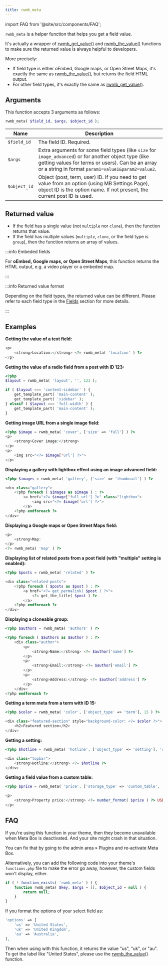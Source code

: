 ```yaml
---
title: rwmb_meta
---
```


import FAQ from '@site/src/components/FAQ';

`rwmb_meta` is a helper function that helps you get a field value.

It's actually a wrapper of [rwmb_get_value()](/functions/rwmb-get-value/) and [rwmb_the_value()](/functions/rwmb-the-value/) functions to make sure the returned value is always helpful to developers.

More precisely:
- If field type is either oEmbed, Google maps, or Open Street Maps, it's exactly the same as [rwmb_the_value()](/functions/rwmb-the-value/), but returns the field HTML output.
- For other field types, it's exactly the same as [rwmb_get_value()](/functions/rwmb-get-value/).

## Arguments

This function accepts 3 arguments as follows:

```php
rwmb_meta( $field_id, $args, $object_id );
```

Name|Description
---|---
`$field_id`|The field ID. Required.
`$args`|Extra arguments for some field types (like `size` for `image_advanced`) or for another object type (like getting values for terms or users). Can be an array or a string in format `param1=value1&param2=value2`.
`$object_id`|Object (post, term, user) ID. If you need to get value from an option (using MB Settings Page), object ID is the option name. If not present, the current post ID is used.

## Returned value

- If the field has a single value (not `multiple` nor `clone`), then the function returns that value.
- If the field has multiple values (`multiple`, `clone`, or the field type is `group`), then the function returns an array of values.

:::info Embeded fields

For **oEmbed, Google maps, or Open Street Maps**, this function returns the HTML output, e.g. a video player or a embeded map.

:::

:::info Returned value format

Depending on the field types, the returned value can be different. Please refer to each field type in the [Fields](/fields/) section for more details.

:::

## Examples

**Getting the value of a text field:**

```php
<p>
    <strong>Location:</strong> <?= rwmb_meta( 'location' ) ?>
</p>
```

**Getting the value of a radio field from a post with ID 123:**

```php
<?php
$layout = rwmb_meta( 'layout', '', 123 );

if ( $layout === 'content-sidebar' ) {
    get_template_part( 'main-content' );
    get_template_part( 'sidebar' );
} elseif ( $layout === 'full-width' ) {
    get_template_part( 'main-content' );
}
```

**Getting image URL from a single image field:**

```php
<?php $image = rwmb_meta( 'cover', ['size' => 'full'] ) ?>
<p>
    <strong>Cover image:</strong>
</p>
<p>
    <img src="<?= $image['url'] ?>">
</p>
```

**Displaying a gallery with lightbox effect using an image advanced field:**

```php
<?php $images = rwmb_meta( 'gallery', ['size' => 'thumbnail'] ) ?>

<div class="gallery">
    <?php foreach ( $images as $image ) : ?>
        <a href="<?= $image['full_url'] ?>" class="lightbox">
            <img src="<?= $image['url'] ?>">
        </a>
    <?php endforeach ?>
</div>
```

**Displaying a Google maps or Open Street Maps field:**

```php
<p>
    <strong>Map:
</p>
<?= rwmb_meta( 'map' ) ?>
```

**Displaying list of related posts from a post field (with "multiple" setting is enabled):**

```php
<?php $posts = rwmb_meta( 'related' ) ?>

<div class="related-posts">
    <?php foreach ( $posts as $post ) : ?>
        <a href="<?= get_permalink( $post ) ?>">
            <?= get_the_title( $post ) ?>
        </a>
    <?php endforeach ?>
</div>
```

**Displaying a cloneable group:**

```php
<?php $authors = rwmb_meta( 'authors' ) ?>

<?php foreach ( $authors as $author ) : ?>
    <div class="author">
        <p>
            <strong>Name:</strong> <?= $author['name'] ?>
        </p>
        <p>
            <strong>Email:</strong> <?= $author['email'] ?>
        </p>
        <p>
            <strong>Address:</strong> <?= $author['address'] ?>
        </p>
    </div>
<?php endforeach ?>
```

**Getting a term meta from a term with ID 15:**

```php
<?php $color = rwmb_meta( 'color', ['object_type' => 'term'], 15 ) ?>

<div class="featured-section" style="background-color: <?= $color ?>">
    <h2>Featured section</h2>
</div>
```

**Getting a setting:**

```php
<?php $hotline = rwmb_meta( 'hotline', ['object_type' => 'setting'], 'site_option' ) ?>

<div class="topbar">
    <strong>Hotline:</strong> <?= $hotline ?>
</div>
```

**Getting a field value from a custom table:**

```php
<?php $price = rwmb_meta( 'price', ['storage_type' => 'custom_table', 'table' => 'properties'], 15 ) ?>

<p>
    <strong>Property price:</strong> <?= number_format( $price ) ?> USD
</p>
```

## FAQ

<FAQ question="Why does my site crash when I deactivate Meta Box?">

If you're using this function in your theme, then they become unavailable when Meta Box is deactivated. And your site might crash in that situation.

You can fix that by going to the admin area » Plugins and re-activate Meta Box.

Alternatively, you can add the following code into your theme's `functions.php` file to make the error go away, however, the custom fields won't display, either.

```php
if ( ! function_exists( 'rwmb_meta' ) ) {
    function rwmb_meta( $key, $args = [], $object_id = null ) {
        return null;
    }
}
```

</FAQ>

<FAQ question="Why can't I get the label for a select field?">

If you format the options of your select field as:

```php
'options' => [
    'us' => 'United States',
    'uk' => 'United Kingdom',
    'au' => 'Australia',
],
```

Then when using with this function, it returns the value "us", "uk", or "au". To get the label like "United States", please use the [rwmb_the_value()](/functions/rwmb-the-value/) function.

</FAQ>